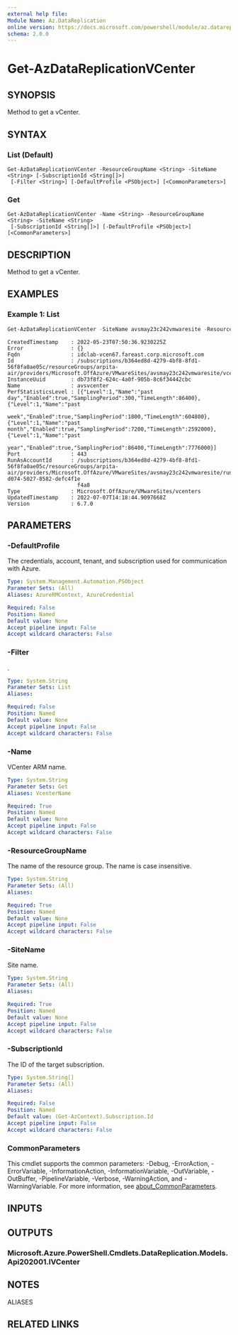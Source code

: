 ```yaml
---
external help file:
Module Name: Az.DataReplication
online version: https://docs.microsoft.com/powershell/module/az.datareplication/get-azdatareplicationvcenter
schema: 2.0.0
---
```


# Get-AzDataReplicationVCenter

## SYNOPSIS
Method to get a vCenter.

## SYNTAX

### List (Default)
```
Get-AzDataReplicationVCenter -ResourceGroupName <String> -SiteName <String> [-SubscriptionId <String[]>]
 [-Filter <String>] [-DefaultProfile <PSObject>] [<CommonParameters>]
```

### Get
```
Get-AzDataReplicationVCenter -Name <String> -ResourceGroupName <String> -SiteName <String>
 [-SubscriptionId <String[]>] [-DefaultProfile <PSObject>] [<CommonParameters>]
```

## DESCRIPTION
Method to get a vCenter.

## EXAMPLES

### Example 1: List
```powershell
Get-AzDataReplicationVCenter -SiteName avsmay23c242vmwaresite -ResourceGroupName arpita-air | fl
```

```output
CreatedTimestamp    : 2022-05-23T07:50:36.9230225Z
Error               : {}
Fqdn                : idclab-vcen67.fareast.corp.microsoft.com
Id                  : /subscriptions/b364ed8d-4279-4bf8-8fd1-56f8fa0ae05c/resourceGroups/arpita-air/providers/Microsoft.OffAzure/VMwareSites/avsmay23c242vmwaresite/vcenters/avsvcenter
InstanceUuid        : db73f8f2-624c-4a0f-905b-8c6f34442cbc
Name                : avsvcenter
PerfStatisticsLevel : [{"Level":1,"Name":"past day","Enabled":true,"SamplingPeriod":300,"TimeLength":86400},{"Level":1,"Name":"past
                      week","Enabled":true,"SamplingPeriod":1800,"TimeLength":604800},{"Level":1,"Name":"past month","Enabled":true,"SamplingPeriod":7200,"TimeLength":2592000},{"Level":1,"Name":"past
                      year","Enabled":true,"SamplingPeriod":86400,"TimeLength":7776000}]
Port                : 443
RunAsAccountId      : /subscriptions/b364ed8d-4279-4bf8-8fd1-56f8fa0ae05c/resourceGroups/arpita-air/providers/Microsoft.OffAzure/VMwareSites/avsmay23c242vmwaresite/runasaccounts/9866f3c4-d074-5027-8582-defc4f1e
                      f4a8
Type                : Microsoft.OffAzure/VMwareSites/vcenters
UpdatedTimestamp    : 2022-07-07T14:18:44.9097668Z
Version             : 6.7.0
```

## PARAMETERS

### -DefaultProfile
The credentials, account, tenant, and subscription used for communication with Azure.

```yaml
Type: System.Management.Automation.PSObject
Parameter Sets: (All)
Aliases: AzureRMContext, AzureCredential

Required: False
Position: Named
Default value: None
Accept pipeline input: False
Accept wildcard characters: False
```

### -Filter
.

```yaml
Type: System.String
Parameter Sets: List
Aliases:

Required: False
Position: Named
Default value: None
Accept pipeline input: False
Accept wildcard characters: False
```

### -Name
VCenter ARM name.

```yaml
Type: System.String
Parameter Sets: Get
Aliases: VcenterName

Required: True
Position: Named
Default value: None
Accept pipeline input: False
Accept wildcard characters: False
```

### -ResourceGroupName
The name of the resource group.
The name is case insensitive.

```yaml
Type: System.String
Parameter Sets: (All)
Aliases:

Required: True
Position: Named
Default value: None
Accept pipeline input: False
Accept wildcard characters: False
```

### -SiteName
Site name.

```yaml
Type: System.String
Parameter Sets: (All)
Aliases:

Required: True
Position: Named
Default value: None
Accept pipeline input: False
Accept wildcard characters: False
```

### -SubscriptionId
The ID of the target subscription.

```yaml
Type: System.String[]
Parameter Sets: (All)
Aliases:

Required: False
Position: Named
Default value: (Get-AzContext).Subscription.Id
Accept pipeline input: False
Accept wildcard characters: False
```

### CommonParameters
This cmdlet supports the common parameters: -Debug, -ErrorAction, -ErrorVariable, -InformationAction, -InformationVariable, -OutVariable, -OutBuffer, -PipelineVariable, -Verbose, -WarningAction, and -WarningVariable. For more information, see [about_CommonParameters](http://go.microsoft.com/fwlink/?LinkID=113216).

## INPUTS

## OUTPUTS

### Microsoft.Azure.PowerShell.Cmdlets.DataReplication.Models.Api202001.IVCenter

## NOTES

ALIASES

## RELATED LINKS

